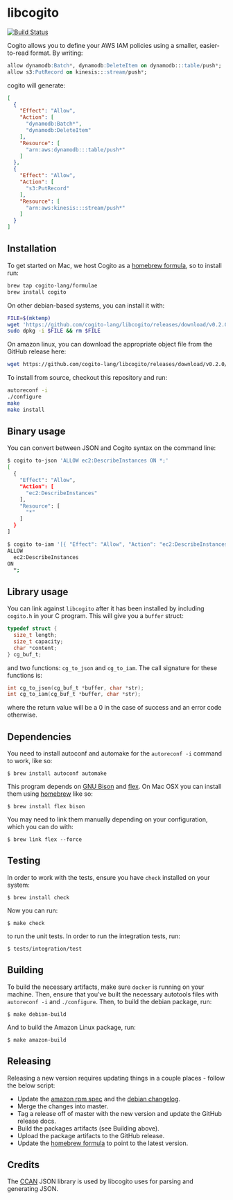 # libcogito

[![Build Status](https://travis-ci.com/cogito-lang/libcogito.svg?branch=master)](https://travis-ci.com/cogito-lang/libcogito)

Cogito allows you to define your AWS IAM policies using a smaller, easier-to-read format. By writing:

```sql
allow dynamodb:Batch*, dynamodb:DeleteItem on dynamodb:::table/push*;
allow s3:PutRecord on kinesis:::stream/push*;
```

cogito will generate:

```json
[
  {
    "Effect": "Allow",
    "Action": [
      "dynamodb:Batch*",
      "dynamodb:DeleteItem"
    ],
    "Resource": [
      "arn:aws:dynamodb:::table/push*"
    ]
  },
  {
    "Effect": "Allow",
    "Action": [
      "s3:PutRecord"
    ],
    "Resource": [
      "arn:aws:kinesis:::stream/push*"
    ]
  }
]
```

## Installation

To get started on Mac, we host Cogito as a [homebrew formula](https://github.com/cogito-lang/homebrew-formulae), so to install run:
 
```sh
brew tap cogito-lang/formulae
brew install cogito
```
 
On other debian-based systems, you can install it with:
 
```sh
FILE=$(mktemp)
wget 'https://github.com/cogito-lang/libcogito/releases/download/v0.2.0/libcogito_0.2.0-1_amd64.deb' -qO $FILE
sudo dpkg -i $FILE && rm $FILE
```
 
On amazon linux, you can download the appropriate object file from the GitHub release here:
 
```sh
wget https://github.com/cogito-lang/libcogito/releases/download/v0.2.0/libcogito.so
```

To install from source, checkout this repository and run:

```sh
autoreconf -i
./configure
make
make install
```

## Binary usage

You can convert between JSON and Cogito syntax on the command line:

```bash
$ cogito to-json 'ALLOW ec2:DescribeInstances ON *;'
[
  {
    "Effect": "Allow",
    "Action": [
      "ec2:DescribeInstances"
    ],
    "Resource": [
      "*"
    ]
  }
]

$ cogito to-iam '[{ "Effect": "Allow", "Action": "ec2:DescribeInstances", "Resource": "*" }]'
ALLOW
  ec2:DescribeInstances
ON
  *;
```

## Library usage

You can link against `libcogito` after it has been installed by including `cogito.h` in your C program. This will give you a `buffer` struct:

```c
typedef struct {
  size_t length;
  size_t capacity;
  char *content;
} cg_buf_t;
```

and two functions: `cg_to_json` and `cg_to_iam`. The call signature for these functions is:

```c
int cg_to_json(cg_buf_t *buffer, char *str);
int cg_to_iam(cg_buf_t *buffer, char *str);
```

where the return value will be a 0 in the case of success and an error code otherwise.

## Dependencies

You need to install autoconf and automake for the `autoreconf -i` command to
work, like so:

    $ brew install autoconf automake

This program depends on [GNU Bison](https://www.gnu.org/software/bison/) and [flex](http://flex.sourceforge.net/). On Mac OSX you can install them using [homebrew](http://brew.sh/) like so:

    $ brew install flex bison

You may need to link them manually depending on your configuration, which you can do with:

    $ brew link flex --force

## Testing

In order to work with the tests, ensure you have `check` installed on your system:

    $ brew install check

Now you can run:

    $ make check

to run the unit tests. In order to run the integration tests, run:

    $ tests/integration/test

## Building

To build the necessary artifacts, make sure `docker` is running on your machine. Then, ensure that you've built the necessary autotools files with `autoreconf -i` and `./configure`. Then, to build the debian package, run:

    $ make debian-build

And to build the Amazon Linux package, run:

    $ make amazon-build

## Releasing

Releasing a new version requires updating things in a couple places - follow the below script:

- Update the [amazon rpm spec](amazon/libcogito.spec) and the [debian changelog](debian/changelog).
- Merge the changes into master.
- Tag a release off of master with the new version and update the GitHub release docs.
- Build the packages artifacts (see Building above).
- Upload the package artifacts to the GitHub release.
- Update the [homebrew formula](https://github.com/cogito-lang/homebrew-formulae/blob/master/Formula/cogito.rb) to point to the latest version.

## Credits

The [CCAN](https://ccodearchive.net/) JSON library is used by libcogito uses for parsing and generating JSON.
